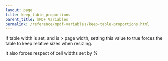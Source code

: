```yaml
---
layout: page
title: keep_table_proportions
parent_title: mPDF Variables
permalink: /reference/mpdf-variables/keep-table-proportions.html
---
```


<div id="bpmbook" class="bpmbook" style="direction:ltr;">
<div class="topic_user_field">
<div id="U0">
<p>If table width is set, and is &gt; page width, setting this value to true forces the table to keep relative sizes when resizing.</p>
<p>

It also forces respect of cell widths set by %</p>
</div>
</div>

